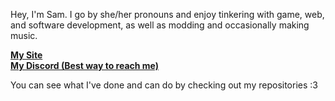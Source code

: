 Hey, I'm Sam. I go by she/her pronouns and enjoy tinkering with game, web, and software development, as well as modding and occasionally making music.

**[My Site](https://samwich.xyz/contact.html)**  
**[My Discord (Best way to reach me)](https://discord.com/users/976176454511509554)**

You can see what I've done and can do by checking out my repositories :3
